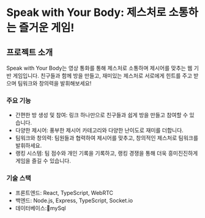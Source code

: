 # Speak with Your Body: 제스처로 소통하는 즐거운 게임!
## 프로젝트 소개
Speak with Your Body는 영상 통화를 통해 제스처로 소통하며 제시어를 맞추는 웹 기반 게임입니다. 친구들과 함께 방을 만들고, 재미있는 제스처로 서로에게 힌트를 주고 받으며 팀워크와 창의력을 발휘해보세요!

### 주요 기능

- 간편한 방 생성 및 참여: 링크 하나만으로 친구들과 쉽게 방을 만들고 참여할 수 있습니다.
- 다양한 제시어: 풍부한 제시어 카테고리와 다양한 난이도로 재미를 더합니다.
- 팀워크와 창의력: 팀원들과 협력하여 제시어를 맞추고, 창의적인 제스처로 팀워크를 발휘하세요.
- 랭킹 시스템: 팀 점수와 개인 기록을 기록하고, 랭킹 경쟁을 통해 더욱 흥미진진하게 게임을 즐길 수 있습니다.
  
### 기술 스택

- 프론트엔드: React, TypeScript, WebRTC
- 백엔드: Node.js, Express, TypeScript, Socket.io
- 데이터베이스:mySql
